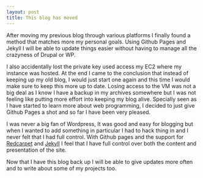 ```yaml
---
layout: post
title: This blog has moved
---
```


After moving my previous blog through various platforms I finally found a method that matches more my personal goals. Using Github Pages and Jekyll I will be able to update things easier without having to manage all the crazyness of Drupal or WP.

I also accidentally lost the private key used access my EC2 where my instance was hosted. At the end I came to the conclusion that instead of keeping up my old blog, I would just start one again and this time I would make sure to keep this more up to date. 
Losing access to the VM was not a big deal as I know I have a backup in my archives somewhere but I was not feeling like putting more effort into keeping my blog alive. Specially seen as I have started to learn more about web programming, I decided to just give Github Pages a shot and so far I have been very pleased. 

I was never a big fan of Wordpress, It was good and easy for blogging but when I wanted to add something in particular I had to hack thing in and I never felt that I had full control. With Github pages and the support for [Redcarpet](https://github.com/vmg/redcarpet) and [Jekyll](https://jekyllrb.com/) I feel that I have full control over both the content and presentation of the site.

Now that I have this blog back up I will be able to give updates more often and to write about some of my projects too.

